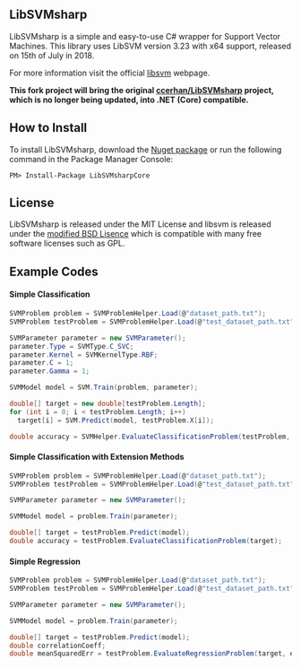 ## LibSVMsharp

LibSVMsharp is a simple and easy-to-use C# wrapper for Support Vector Machines. 
This library uses LibSVM version 3.23 with x64 support, released on 15th of July in 2018. 

For more information visit the official [libsvm](http://www.csie.ntu.edu.tw/~cjlin/libsvm/) webpage.

**This fork project will bring the original [ccerhan/LibSVMsharp](https://github.com/ccerhan/LibSVMsharp) project, which is no longer being updated, into .NET (Core) compatible.**


## How to Install

To install LibSVMsharp, download the [Nuget package](https://www.nuget.org/packages/LibSVMsharpCore) or run the following command in the Package Manager Console:

`PM> Install-Package LibSVMsharpCore`


## License
LibSVMsharp is released under the MIT License and libsvm is released under the [modified BSD Lisence](http://www.csie.ntu.edu.tw/~cjlin/libsvm/faq.html#f204) which is compatible with many free software licenses such as GPL.


## Example Codes

#### Simple Classification

```C#
SVMProblem problem = SVMProblemHelper.Load(@"dataset_path.txt");
SVMProblem testProblem = SVMProblemHelper.Load(@"test_dataset_path.txt");

SVMParameter parameter = new SVMParameter();
parameter.Type = SVMType.C_SVC;
parameter.Kernel = SVMKernelType.RBF;
parameter.C = 1;
parameter.Gamma = 1;

SVMModel model = SVM.Train(problem, parameter);

double[] target = new double[testProblem.Length];
for (int i = 0; i < testProblem.Length; i++)
  target[i] = SVM.Predict(model, testProblem.X[i]);

double accuracy = SVMHelper.EvaluateClassificationProblem(testProblem, target);
```

#### Simple Classification with Extension Methods

```C#
SVMProblem problem = SVMProblemHelper.Load(@"dataset_path.txt");
SVMProblem testProblem = SVMProblemHelper.Load(@"test_dataset_path.txt");

SVMParameter parameter = new SVMParameter();

SVMModel model = problem.Train(parameter);

double[] target = testProblem.Predict(model);
double accuracy = testProblem.EvaluateClassificationProblem(target);
```

#### Simple Regression
```C#
SVMProblem problem = SVMProblemHelper.Load(@"dataset_path.txt");
SVMProblem testProblem = SVMProblemHelper.Load(@"test_dataset_path.txt");

SVMParameter parameter = new SVMParameter();

SVMModel model = problem.Train(parameter);

double[] target = testProblem.Predict(model);
double correlationCoeff;
double meanSquaredErr = testProblem.EvaluateRegressionProblem(target, out correlationCoeff);
```
